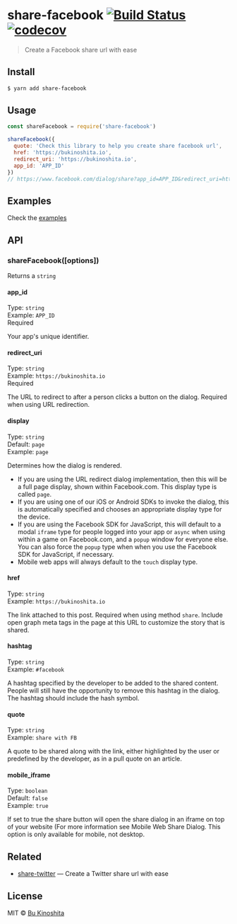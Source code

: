 # share-facebook [![Build Status](https://travis-ci.org/bukinoshita/share-facebook.svg?branch=master)](https://travis-ci.org/bukinoshita/share-facebook) [![codecov](https://codecov.io/gh/bukinoshita/share-facebook/branch/master/graph/badge.svg)](https://codecov.io/gh/bukinoshita/share-facebook)

> Create a Facebook share url with ease

## Install

```bash
$ yarn add share-facebook
```

## Usage

```js
const shareFacebook = require('share-facebook')

shareFacebook({
  quote: 'Check this library to help you create share facebook url',
  href: 'https://bukinoshita.io',
  redirect_uri: 'https://bukinoshita.io',
  app_id: 'APP_ID'
})
// https://www.facebook.com/dialog/share?app_id=APP_ID&redirect_uri=https://bukinoshita.io&display=page&quote=Check%20this%20library%20to%20help%20you%20create%20share%20facebook%20url
```

## Examples

Check the [examples](https://github.com/bukinoshita/share-facebook/blob/master/examples)

## API

### shareFacebook([options])

Returns a `string`

#### app_id

Type: `string`<br/>
Example: `APP_ID`<br/>
Required

Your app's unique identifier.

#### redirect_uri

Type: `string`<br/>
Example: `https://bukinoshita.io`<br/>
Required

The URL to redirect to after a person clicks a button on the dialog. Required when using URL redirection.

#### display

Type: `string`<br/>
Default: `page`<br/>
Example: `page`

Determines how the dialog is rendered.

- If you are using the URL redirect dialog implementation, then this will be a full page display, shown within Facebook.com. This display type is called `page`.
- If you are using one of our iOS or Android SDKs to invoke the dialog, this is automatically specified and chooses an appropriate display type for the device.
- If you are using the Facebook SDK for JavaScript, this will default to a modal `iframe` type for people logged into your app or `async` when using within a game on Facebook.com, and a `popup` window for everyone else. You can also force the `popup` type when when you use the Facebook SDK for JavaScript, if necessary.
- Mobile web apps will always default to the `touch` display type.

#### href

Type: `string`<br/>
Example: `https://bukinoshita.io`

The link attached to this post. Required when using method `share`. Include open graph meta tags in the page at this URL to customize the story that is shared.

#### hashtag

Type: `string`<br/>
Example: `#facebook`

A hashtag specified by the developer to be added to the shared content. People will still have the opportunity to remove this hashtag in the dialog. The hashtag should include the hash symbol.

#### quote

Type: `string`<br/>
Example: `share with FB`

A quote to be shared along with the link, either highlighted by the user or predefined by the developer, as in a pull quote on an article.

#### mobile_iframe

Type: `boolean`<br/>
Default: `false`<br/>
Example: `true`

If set to true the share button will open the share dialog in an iframe on top of your website (For more information see Mobile Web Share Dialog. This option is only available for mobile, not desktop.

## Related

- [share-twitter](https://github.com/bukinoshita/share-twitter) — Create a Twitter share url with ease

## License

MIT © [Bu Kinoshita](https://bukinoshita.io)
